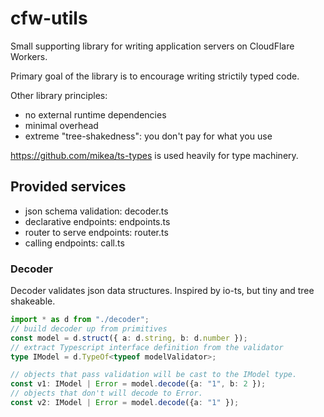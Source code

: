 # cfw-utils

Small supporting library for writing application servers on CloudFlare Workers. 

Primary goal of the library is to encourage writing strictily typed code.

Other library principles:

- no external runtime dependencies
- minimal overhead
- extreme "tree-shakedness": you don't pay for what you use

https://github.com/mikea/ts-types is used heavily for type machinery.

## Provided services

- json schema validation: decoder.ts
- declarative endpoints: endpoints.ts
- router to serve endpoints: router.ts
- calling endpoints: call.ts

### Decoder

Decoder validates json data structures.  Inspired by io-ts, but tiny and tree shakeable.

```typescript
import * as d from "./decoder";
// build decoder up from primitives
const model = d.struct({ a: d.string, b: d.number });
// extract Typescript interface definition from the validator
type IModel = d.TypeOf<typeof modelValidator>;

// objects that pass validation will be cast to the IModel type.
const v1: IModel | Error = model.decode({a: "1", b: 2 });
// objects that don't will decode to Error.
const v2: IModel | Error = model.decode({a: "1" });

```
